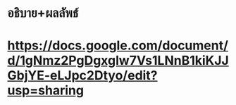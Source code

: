 # อธิบาย+ผลลัพธ์
# https://docs.google.com/document/d/1gNmz2PgDgxglw7Vs1LNnB1kiKJJGbjYE-eLJpc2Dtyo/edit?usp=sharing
